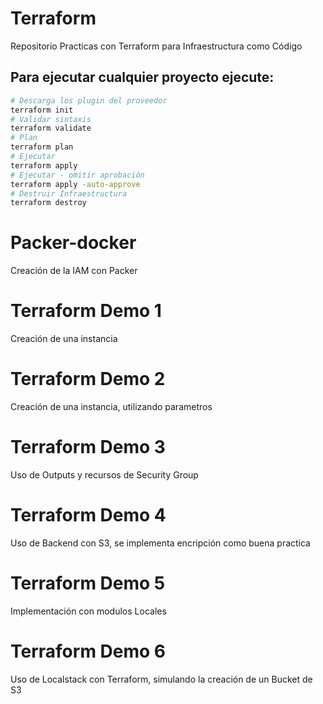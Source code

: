 # Terraform
Repositorio Practicas con Terraform para Infraestructura como Código

## Para ejecutar cualquier proyecto ejecute:
```bash
# Descarga los plugin del proveedor
terraform init
# Validar sintaxis
terraform validate
# Plan
terraform plan
# Ejecutar
terraform apply
# Ejecutar - omitir aprobación
terraform apply -auto-approve
# Destruir Infraestructura
terraform destroy
```

# Packer-docker
Creación de la IAM con Packer

# Terraform Demo 1
Creación de una instancia

# Terraform Demo 2
Creación de una instancia, utilizando parametros

# Terraform Demo 3
Uso de Outputs y recursos de Security Group

# Terraform Demo 4
Uso de Backend con S3, se implementa encripción como buena practica

# Terraform Demo 5
Implementación con modulos Locales

# Terraform Demo 6
Uso de Localstack con Terraform, simulando la creación de un Bucket de S3